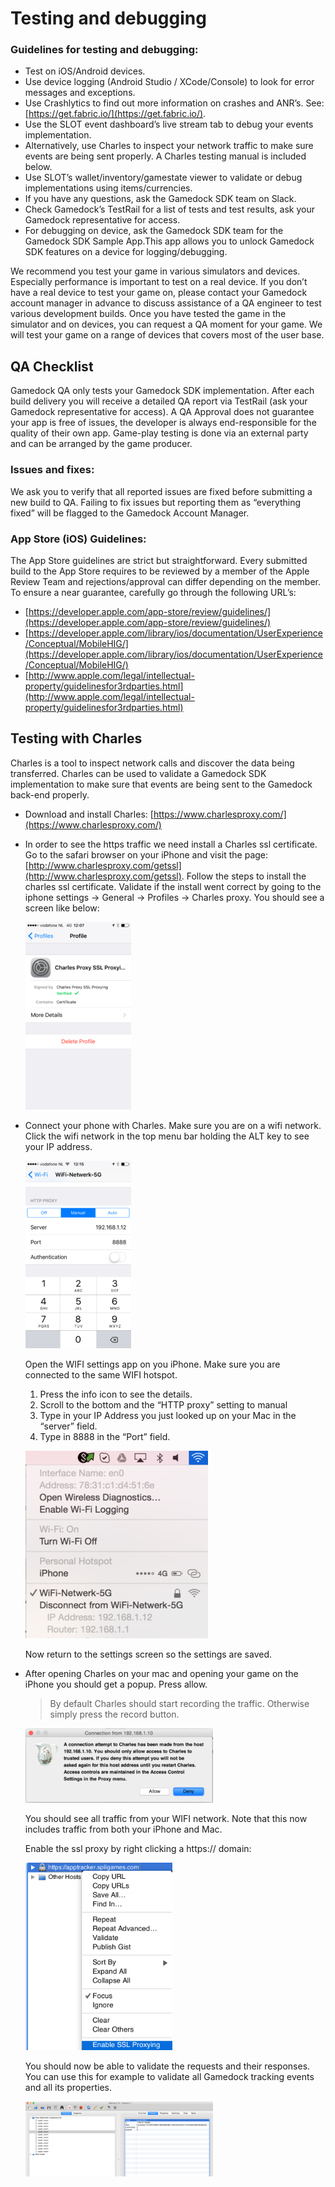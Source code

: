 # Testing and debugging

### Guidelines for testing and debugging:

* Test on iOS/Android devices.
* Use device logging (Android Studio / XCode/Console) to look for error messages and exceptions.
* Use Crashlytics to find out more information on crashes and ANR’s. See: [https://get.fabric.io/](https://get.fabric.io/).
* Use the SLOT event dashboard’s live stream tab to debug your events implementation.
* Alternatively, use Charles to inspect your network traffic to make sure events are being sent properly. A Charles testing manual is included below.
* Use SLOT’s wallet/inventory/gamestate viewer to validate or debug implementations using items/currencies.
* If you have any questions, ask the Gamedock SDK team on Slack.
* Check Gamedock’s TestRail for a list of tests and test results, ask your Gamedock representative for access.
* For debugging on device, ask the Gamedock SDK team for the Gamedock SDK Sample App.This app allows you to unlock Gamedock SDK features on a device for logging/debugging.

We recommend you test your game in various simulators and devices. Especially performance is important to test on a real device.
If you don’t have a real device to test your game on, please contact your Gamedock account manager in advance to discuss assistance of a QA engineer to test various development builds. Once you have tested the game in the simulator and on devices, you can request a QA moment for your game. We will test your game on a range of devices that covers most of the user base.

## QA Checklist

Gamedock QA only tests your Gamedock SDK implementation. After each build delivery you will receive a detailed QA report via TestRail (ask your Gamedock representative for access). A QA Approval does not guarantee your app is free of issues, the developer is always end-responsible for the quality of their own app. Game-play testing is done via an external party and can be arranged by the game producer.

### Issues and fixes:

We ask you to verify that all reported issues are fixed before submitting a new build to QA.
Failing to fix issues but reporting them as “everything fixed” will be flagged to the Gamedock Account Manager.

### App Store (iOS) Guidelines:

The App Store guidelines are strict but straightforward. Every submitted build to the App Store requires to be reviewed by a member of the Apple Review Team and rejections/approval can differ depending on the member.
To ensure a near guarantee, carefully go through the following URL’s:

* [https://developer.apple.com/app-store/review/guidelines/](https://developer.apple.com/app-store/review/guidelines/)
* [https://developer.apple.com/library/ios/documentation/UserExperience/Conceptual/MobileHIG/](https://developer.apple.com/library/ios/documentation/UserExperience/Conceptual/MobileHIG/)
* [http://www.apple.com/legal/intellectual-property/guidelinesfor3rdparties.html](http://www.apple.com/legal/intellectual-property/guidelinesfor3rdparties.html)

## Testing with Charles

Charles is a tool to inspect network calls and discover the data being transferred. Charles can be used to validate a Gamedock SDK implementation to make sure that events are being sent to the Gamedock back-end properly.
* Download and install Charles: [https://www.charlesproxy.com/](https://www.charlesproxy.com/)
* In order to see the https traffic we need install a Charles ssl certificate. Go to the safari browser on your iPhone and visit the page:  [http://www.charlesproxy.com/getssl](http://www.charlesproxy.com/getssl). Follow the steps to install the charles ssl certificate.
    Validate if the install went correct by going to the iphone settings -> General -> Profiles -> Charles proxy. You should see a screen like below:
    
    ![github pages](_images/IMG_3885-169x300.png)

* Connect your phone with Charles. Make sure you are on a wifi network. Click the wifi network in the top menu bar holding the ALT key to see your IP address.

    ![github pages](_images/IMG_3886-169x300.png)
    
    Open the WIFI settings app on you iPhone. Make sure you are connected to the same WIFI hotspot.
    1. Press the info icon to see the details.
    1. Scroll to the bottom and the “HTTP proxy” setting to manual
    1. Type in your IP Address you just looked up on your Mac in the “server” field.
    1. Type in 8888 in the “Port” field.

    ![github pages](_images/Screen-Shot-2016-03-23-at-12.10.41-PM-292x300.png)
    
    Now return to the settings screen so the settings are saved.

* After opening Charles on your mac and opening your game on the iPhone you should get a popup. Press allow.

    > By default Charles should start recording the traffic. Otherwise simply press the record button.
    
    ![github pages](_images/Screen-Shot-2016-03-23-at-12.16.08-PM-300x119.png)
    
    You should see all traffic from your WIFI network. Note that this now includes traffic from both your iPhone and Mac.
    
    Enable the ssl proxy by right clicking a https:// domain:
    
    ![github pages](_images/Screen-Shot-2016-03-23-at-12.26.27-PM-235x300.png)
    
    You should now be able to validate the requests and their responses. You can use this for example to validate all Gamedock tracking events and all its properties.
    
    ![github pages](_images/Screen-Shot-2016-03-23-at-12.18.42-PM-300x120.png)